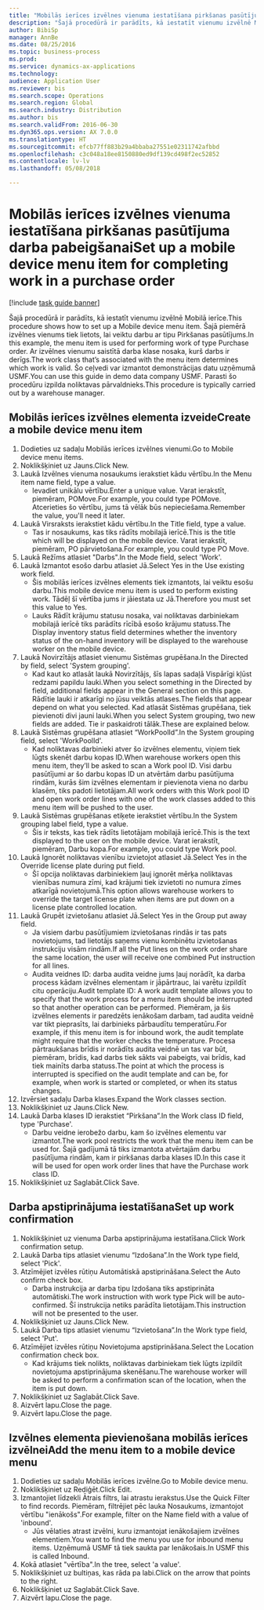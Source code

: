 ```yaml
--- 
title: "Mobilās ierīces izvēlnes vienuma iestatīšana pirkšanas pasūtījuma darba pabeigšanai"
description: "Šajā procedūrā ir parādīts, kā iestatīt vienumu izvēlnē Mobilā ierīce."
author: BibiSp
manager: AnnBe
ms.date: 08/25/2016
ms.topic: business-process
ms.prod: 
ms.service: dynamics-ax-applications
ms.technology: 
audience: Application User
ms.reviewer: bis
ms.search.scope: Operations
ms.search.region: Global
ms.search.industry: Distribution
ms.author: bis
ms.search.validFrom: 2016-06-30
ms.dyn365.ops.version: AX 7.0.0
ms.translationtype: HT
ms.sourcegitcommit: efcb77ff883b29a4bbaba27551e02311742afbbd
ms.openlocfilehash: c3c048a18ee8150880ed9df139cd498f2ec52852
ms.contentlocale: lv-lv
ms.lasthandoff: 05/08/2018

---
```

# <a name="set-up-a-mobile-device-menu-item-for-completing-work-in-a-purchase-order"></a><span data-ttu-id="8c86c-103">Mobilās ierīces izvēlnes vienuma iestatīšana pirkšanas pasūtījuma darba pabeigšanai</span><span class="sxs-lookup"><span data-stu-id="8c86c-103">Set up a mobile device menu item for completing work in a purchase order</span></span>

[!include [task guide banner](../../includes/task-guide-banner.md)]

<span data-ttu-id="8c86c-104">Šajā procedūrā ir parādīts, kā iestatīt vienumu izvēlnē Mobilā ierīce.</span><span class="sxs-lookup"><span data-stu-id="8c86c-104">This procedure shows how to set up a Mobile device menu item.</span></span> <span data-ttu-id="8c86c-105">Šajā piemērā izvēlnes vienums tiek lietots, lai veiktu darbu ar tipu Pirkšanas pasūtījums.</span><span class="sxs-lookup"><span data-stu-id="8c86c-105">In this example, the menu item is used for performing work of type Purchase order.</span></span> <span data-ttu-id="8c86c-106">Ar izvēlnes vienumu saistītā darba klase nosaka, kurš darbs ir derīgs.</span><span class="sxs-lookup"><span data-stu-id="8c86c-106">The work class that’s associated with the menu item determines which work is valid.</span></span> <span data-ttu-id="8c86c-107">Šo ceļvedi var izmantot demonstrācijas datu uzņēmumā USMF.</span><span class="sxs-lookup"><span data-stu-id="8c86c-107">You can use this guide in demo data company USMF.</span></span> <span data-ttu-id="8c86c-108">Parasti šo procedūru izpilda noliktavas pārvaldnieks.</span><span class="sxs-lookup"><span data-stu-id="8c86c-108">This procedure is typically carried out by a warehouse manager.</span></span>


## <a name="create-a-mobile-device-menu-item"></a><span data-ttu-id="8c86c-109">Mobilās ierīces izvēlnes elementa izveide</span><span class="sxs-lookup"><span data-stu-id="8c86c-109">Create a mobile device menu item</span></span>
1. <span data-ttu-id="8c86c-110">Dodieties uz sadaļu Mobilās ierīces izvēlnes vienumi.</span><span class="sxs-lookup"><span data-stu-id="8c86c-110">Go to Mobile device menu items.</span></span>
2. <span data-ttu-id="8c86c-111">Noklikšķiniet uz Jauns.</span><span class="sxs-lookup"><span data-stu-id="8c86c-111">Click New.</span></span>
3. <span data-ttu-id="8c86c-112">Laukā Izvēlnes vienuma nosaukums ierakstiet kādu vērtību.</span><span class="sxs-lookup"><span data-stu-id="8c86c-112">In the Menu item name field, type a value.</span></span>
    * <span data-ttu-id="8c86c-113">Ievadiet unikālu vērtību.</span><span class="sxs-lookup"><span data-stu-id="8c86c-113">Enter a unique value.</span></span> <span data-ttu-id="8c86c-114">Varat ierakstīt, piemēram, POMove.</span><span class="sxs-lookup"><span data-stu-id="8c86c-114">For example, you could type POMove.</span></span> <span data-ttu-id="8c86c-115">Atcerieties šo vērtību, jums tā vēlāk būs nepieciešama.</span><span class="sxs-lookup"><span data-stu-id="8c86c-115">Remember the value, you'll need it later.</span></span>  
4. <span data-ttu-id="8c86c-116">Laukā Virsraksts ierakstiet kādu vērtību.</span><span class="sxs-lookup"><span data-stu-id="8c86c-116">In the Title field, type a value.</span></span>
    * <span data-ttu-id="8c86c-117">Tas ir nosaukums, kas tiks rādīts mobilajā ierīcē.</span><span class="sxs-lookup"><span data-stu-id="8c86c-117">This is the title which will be displayed on the mobile device.</span></span> <span data-ttu-id="8c86c-118">Varat ierakstīt, piemēram, PO pārvietošana.</span><span class="sxs-lookup"><span data-stu-id="8c86c-118">For example, you could type PO Move.</span></span>  
5. <span data-ttu-id="8c86c-119">Laukā Režīms atlasiet "Darbs".</span><span class="sxs-lookup"><span data-stu-id="8c86c-119">In the Mode field, select 'Work'.</span></span>
6. <span data-ttu-id="8c86c-120">Laukā Izmantot esošo darbu atlasiet Jā.</span><span class="sxs-lookup"><span data-stu-id="8c86c-120">Select Yes in the Use existing work field.</span></span>
    * <span data-ttu-id="8c86c-121">Šis mobilās ierīces izvēlnes elements tiek izmantots, lai veiktu esošu darbu.</span><span class="sxs-lookup"><span data-stu-id="8c86c-121">This mobile device menu item is used to perform existing work.</span></span> <span data-ttu-id="8c86c-122">Tādēļ šī vērtība jums ir jāiestata uz Jā.</span><span class="sxs-lookup"><span data-stu-id="8c86c-122">Therefore you must set this value to Yes.</span></span>  
    * <span data-ttu-id="8c86c-123">Lauks Rādīt krājumu statusu nosaka, vai noliktavas darbiniekam mobilajā ierīcē tiks parādīts rīcībā esošo krājumu statuss.</span><span class="sxs-lookup"><span data-stu-id="8c86c-123">The Display inventory status field determines whether the inventory status of the on-hand inventory will be displayed to the warehouse worker on the mobile device.</span></span>  
7. <span data-ttu-id="8c86c-124">Laukā Novirzītājs atlasiet vienumu Sistēmas grupēšana.</span><span class="sxs-lookup"><span data-stu-id="8c86c-124">In the Directed by field, select 'System grouping'.</span></span>
    * <span data-ttu-id="8c86c-125">Kad kaut ko atlasāt laukā Novirzītājs, šīs lapas sadaļā Vispārīgi kļūst redzami papildu lauki.</span><span class="sxs-lookup"><span data-stu-id="8c86c-125">When you select something in the Directed by field, additional fields appear in the General section on this page.</span></span> <span data-ttu-id="8c86c-126">Rādītie lauki ir atkarīgi no jūsu veiktās atlases.</span><span class="sxs-lookup"><span data-stu-id="8c86c-126">The fields that appear depend on what you selected.</span></span> <span data-ttu-id="8c86c-127">Kad atlasāt Sistēmas grupēšana, tiek pievienoti divi jauni lauki.</span><span class="sxs-lookup"><span data-stu-id="8c86c-127">When you select System grouping, two new fields are added.</span></span> <span data-ttu-id="8c86c-128">Tie ir paskaidroti tālāk.</span><span class="sxs-lookup"><span data-stu-id="8c86c-128">These are explained below.</span></span>  
8. <span data-ttu-id="8c86c-129">Laukā Sistēmas grupēšana atlasiet “WorkPoolId”.</span><span class="sxs-lookup"><span data-stu-id="8c86c-129">In the System grouping field, select 'WorkPoolId'.</span></span>
    * <span data-ttu-id="8c86c-130">Kad noliktavas darbinieki atver šo izvēlnes elementu, viņiem tiek lūgts skenēt darbu kopas ID.</span><span class="sxs-lookup"><span data-stu-id="8c86c-130">When warehouse workers open this menu item, they’ll be asked to scan a Work pool ID.</span></span> <span data-ttu-id="8c86c-131">Visi darbu pasūtījumi ar šo darbu kopas ID un atvērtām darbu pasūtījuma rindām, kurās šim izvēlnes elementam ir pievienota viena no darbu klasēm, tiks padoti lietotājam.</span><span class="sxs-lookup"><span data-stu-id="8c86c-131">All work orders with this Work pool ID and open work order lines with one of the work classes added to this menu item will be pushed to the user.</span></span>  
9. <span data-ttu-id="8c86c-132">Laukā Sistēmas grupēšanas etiķete ierakstiet vērtību.</span><span class="sxs-lookup"><span data-stu-id="8c86c-132">In the System grouping label field, type a value.</span></span>
    * <span data-ttu-id="8c86c-133">Šis ir teksts, kas tiek rādīts lietotājam mobilajā ierīcē.</span><span class="sxs-lookup"><span data-stu-id="8c86c-133">This is the text displayed to the user on the mobile device.</span></span> <span data-ttu-id="8c86c-134">Varat ierakstīt, piemēram, Darbu kopa.</span><span class="sxs-lookup"><span data-stu-id="8c86c-134">For example, you could type Work pool.</span></span>  
10. <span data-ttu-id="8c86c-135">Laukā Ignorēt noliktavas vienību izvietojot atlasiet Jā.</span><span class="sxs-lookup"><span data-stu-id="8c86c-135">Select Yes in the Override license plate during put field.</span></span>
    * <span data-ttu-id="8c86c-136">Šī opcija noliktavas darbiniekiem ļauj ignorēt mērķa noliktavas vienības numura zīmi, kad krājumi tiek izvietoti no numura zīmes atkarīgā novietojumā.</span><span class="sxs-lookup"><span data-stu-id="8c86c-136">This option allows warehouse workers to override the target license plate when items are put down on a license plate controlled location.</span></span>  
11. <span data-ttu-id="8c86c-137">Laukā Grupēt izvietošanu atlasiet Jā.</span><span class="sxs-lookup"><span data-stu-id="8c86c-137">Select Yes in the Group put away field.</span></span>
    * <span data-ttu-id="8c86c-138">Ja visiem darbu pasūtījumiem izvietošanas rindās ir tas pats novietojums, tad lietotājs saņems vienu kombinētu izvietošanas instrukciju visām rindām.</span><span class="sxs-lookup"><span data-stu-id="8c86c-138">If all the Put lines on the work order share the same location, the user will receive one combined Put instruction for all lines.</span></span>  
    * <span data-ttu-id="8c86c-139">Audita veidnes ID: darba audita veidne jums ļauj norādīt, ka darba process kādam izvēlnes elementam ir jāpārtrauc, lai varētu izpildīt citu operāciju.</span><span class="sxs-lookup"><span data-stu-id="8c86c-139">Audit template ID: A work audit template allows you to specify that the work process for a menu item should be interrupted so that another operation can be performed.</span></span> <span data-ttu-id="8c86c-140">Piemēram, ja šis izvēlnes elements ir paredzēts ienākošam darbam, tad audita veidnē var tikt pieprasīts, lai darbinieks pārbaudītu temperatūru.</span><span class="sxs-lookup"><span data-stu-id="8c86c-140">For example, if this menu item is for inbound work, the audit template might require that the worker checks the temperature.</span></span> <span data-ttu-id="8c86c-141">Procesa pārtraukšanas brīdis ir norādīts audita veidnē un tas var būt, piemēram, brīdis, kad darbs tiek sākts vai pabeigts, vai brīdis, kad tiek mainīts darba statuss.</span><span class="sxs-lookup"><span data-stu-id="8c86c-141">The point at which the process is interrupted is specified on the audit template and can be, for example, when work is started or completed, or when its status changes.</span></span>  
12. <span data-ttu-id="8c86c-142">Izvērsiet sadaļu Darba klases.</span><span class="sxs-lookup"><span data-stu-id="8c86c-142">Expand the Work classes section.</span></span>
13. <span data-ttu-id="8c86c-143">Noklikšķiniet uz Jauns.</span><span class="sxs-lookup"><span data-stu-id="8c86c-143">Click New.</span></span>
14. <span data-ttu-id="8c86c-144">Laukā Darba klases ID ierakstiet “Pirkšana”.</span><span class="sxs-lookup"><span data-stu-id="8c86c-144">In the Work class ID field, type 'Purchase'.</span></span>
    * <span data-ttu-id="8c86c-145">Darbu veidne ierobežo darbu, kam šo izvēlnes elementu var izmantot.</span><span class="sxs-lookup"><span data-stu-id="8c86c-145">The work pool restricts the work that the menu item can be used for.</span></span> <span data-ttu-id="8c86c-146">Šajā gadījumā tā tiks izmantota atvērtajām darbu pasūtījuma rindām, kam ir pirkšanas darba klases ID.</span><span class="sxs-lookup"><span data-stu-id="8c86c-146">In this case it will be used for open work order lines that have the Purchase work class ID.</span></span>  
15. <span data-ttu-id="8c86c-147">Noklikšķiniet uz Saglabāt.</span><span class="sxs-lookup"><span data-stu-id="8c86c-147">Click Save.</span></span>

## <a name="set-up-work-confirmation"></a><span data-ttu-id="8c86c-148">Darba apstiprinājuma iestatīšana</span><span class="sxs-lookup"><span data-stu-id="8c86c-148">Set up work confirmation</span></span>
1. <span data-ttu-id="8c86c-149">Noklikšķiniet uz vienuma Darba apstiprinājuma iestatīšana.</span><span class="sxs-lookup"><span data-stu-id="8c86c-149">Click Work confirmation setup.</span></span>
2. <span data-ttu-id="8c86c-150">Laukā Darba tips atlasiet vienumu “Izdošana”.</span><span class="sxs-lookup"><span data-stu-id="8c86c-150">In the Work type field, select 'Pick'.</span></span>
3. <span data-ttu-id="8c86c-151">Atzīmējiet izvēles rūtiņu Automātiskā apstiprināšana.</span><span class="sxs-lookup"><span data-stu-id="8c86c-151">Select the Auto confirm check box.</span></span>
    * <span data-ttu-id="8c86c-152">Darba instrukcija ar darba tipu Izdošana tiks apstiprināta automātiski.</span><span class="sxs-lookup"><span data-stu-id="8c86c-152">The work instruction with work type Pick will be auto-confirmed.</span></span> <span data-ttu-id="8c86c-153">Šī instrukcija netiks parādīta lietotājam.</span><span class="sxs-lookup"><span data-stu-id="8c86c-153">This instruction will not be presented to the user.</span></span>  
4. <span data-ttu-id="8c86c-154">Noklikšķiniet uz Jauns.</span><span class="sxs-lookup"><span data-stu-id="8c86c-154">Click New.</span></span>
5. <span data-ttu-id="8c86c-155">Laukā Darba tips atlasiet vienumu “Izvietošana”.</span><span class="sxs-lookup"><span data-stu-id="8c86c-155">In the Work type field, select 'Put'.</span></span>
6. <span data-ttu-id="8c86c-156">Atzīmējiet izvēles rūtiņu Novietojuma apstiprināšana.</span><span class="sxs-lookup"><span data-stu-id="8c86c-156">Select the Location confirmation check box.</span></span>
    * <span data-ttu-id="8c86c-157">Kad krājums tiek nolikts, noliktavas darbiniekam tiek lūgts izpildīt novietojuma apstiprinājuma skenēšanu.</span><span class="sxs-lookup"><span data-stu-id="8c86c-157">The warehouse worker will be asked to perform a confirmation scan of the location, when the item is put down.</span></span>  
7. <span data-ttu-id="8c86c-158">Noklikšķiniet uz Saglabāt.</span><span class="sxs-lookup"><span data-stu-id="8c86c-158">Click Save.</span></span>
8. <span data-ttu-id="8c86c-159">Aizvērt lapu.</span><span class="sxs-lookup"><span data-stu-id="8c86c-159">Close the page.</span></span>
9. <span data-ttu-id="8c86c-160">Aizvērt lapu.</span><span class="sxs-lookup"><span data-stu-id="8c86c-160">Close the page.</span></span>

## <a name="add-the-menu-item-to-a-mobile-device-menu"></a><span data-ttu-id="8c86c-161">Izvēlnes elementa pievienošana mobilās ierīces izvēlnei</span><span class="sxs-lookup"><span data-stu-id="8c86c-161">Add the menu item to a mobile device menu</span></span>
1. <span data-ttu-id="8c86c-162">Dodieties uz sadaļu Mobilās ierīces izvēlne.</span><span class="sxs-lookup"><span data-stu-id="8c86c-162">Go to Mobile device menu.</span></span>
2. <span data-ttu-id="8c86c-163">Noklikšķiniet uz Rediģēt.</span><span class="sxs-lookup"><span data-stu-id="8c86c-163">Click Edit.</span></span>
3. <span data-ttu-id="8c86c-164">Izmantojiet līdzekli Ātrais filtrs, lai atrastu ierakstus.</span><span class="sxs-lookup"><span data-stu-id="8c86c-164">Use the Quick Filter to find records.</span></span> <span data-ttu-id="8c86c-165">Piemēram, filtrējiet pēc lauka Nosaukums, izmantojot vērtību "ienākošs".</span><span class="sxs-lookup"><span data-stu-id="8c86c-165">For example, filter on the Name field with a value of 'inbound'.</span></span>
    * <span data-ttu-id="8c86c-166">Jūs vēlaties atrast izvēlni, kuru izmantojat ienākošajiem izvēlnes elementiem.</span><span class="sxs-lookup"><span data-stu-id="8c86c-166">You want to find the menu you use for inbound menu items.</span></span> <span data-ttu-id="8c86c-167">Uzņēmumā USMF tā tiek saukta par Ienākošais.</span><span class="sxs-lookup"><span data-stu-id="8c86c-167">In USMF this is called Inbound.</span></span>  
4. <span data-ttu-id="8c86c-168">Kokā atlasiet "vērtība".</span><span class="sxs-lookup"><span data-stu-id="8c86c-168">In the tree, select 'a value'.</span></span>
5. <span data-ttu-id="8c86c-169">Noklikšķiniet uz bultiņas, kas rāda pa labi.</span><span class="sxs-lookup"><span data-stu-id="8c86c-169">Click on the arrow that points to the right.</span></span>
6. <span data-ttu-id="8c86c-170">Noklikšķiniet uz Saglabāt.</span><span class="sxs-lookup"><span data-stu-id="8c86c-170">Click Save.</span></span>
7. <span data-ttu-id="8c86c-171">Aizvērt lapu.</span><span class="sxs-lookup"><span data-stu-id="8c86c-171">Close the page.</span></span>


